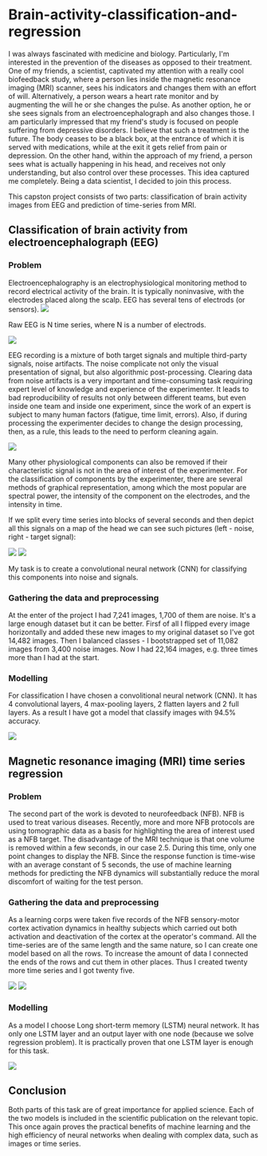 # Brain-activity-classification-and-regression

I was always fascinated with medicine and biology. Particularly, I'm interested in the prevention of the diseases as opposed to their treatment. One of my friends, a scientist, captivated my attention with a really cool biofeedback study, where a person lies inside the magnetic resonance imaging (MRI) scanner, sees his indicators and changes them with an effort of will. Alternatively, a person wears a heart rate monitor and by augmenting the will he or she changes the pulse. As another option, he or she sees signals from an electroencephalograph and also changes those.
I am particularly impressed that my friend's study is focused on people suffering from depressive disorders. I believe that such a treatment is the future. The body ceases to be a black box, at the entrance of which it is served with medications, while at the exit it gets relief from pain or depression. On the other hand, within the approach of my friend, a person sees what is actually happening in his head, and receives not only understanding, but also control over these processes. This idea captured me completely. Being a data scientist, I decided to join this process.

This capston project consists of two parts: classification of brain activity images from EEG and prediction of time-series from MRI. 

## Classification of brain activity from electroencephalograph (EEG)

### Problem

Electroencephalography is an electrophysiological monitoring method to record electrical activity of the brain. It is typically noninvasive, with the electrodes placed along the scalp. EEG has several tens of electrods (or sensors).
![](images/fig1_small.png)

Raw EEG is N time series, where N is a number of electrods.

![](images/fig2.jpg)

EEG recording is a mixture of both target signals and multiple third-party signals, noise artifacts. The noise complicate not only the visual presentation of signal, but also algorithmic post-processing. Clearing data from noise artifacts is a very important and time-consuming task requiring expert level of knowledge and experience of the experimenter. It leads to bad reproducibility of results not only between different teams, but even inside one team and inside one experiment, since the work of an expert is subject to many human factors (fatigue, time limit, errors). Also, if during processing the experimenter decides to change the design processing, then, as a rule, this leads to the need to perform cleaning again.

![](images/eeg_alpha1_small.jpg)

Many other physiological components can also be removed if their characteristic signal is not in the area of interest of the experimenter. For the classification of components by the experimenter, there are several methods of graphical representation, among which the most popular are spectral power, the intensity of the component on the electrodes, and the intensity in time.

If we split every time series into blocks of several seconds and then depict all this signals on a map of the head we can see such pictures (left - noise, right - target signal):

![](images/noise_small.png)
![](images/not_noise_small.png)

My task is to create a convolutional neural network (CNN) for classifying this components into noise and signals.

### Gathering the data and preprocessing

At the enter of the project I had 7,241 images, 1,700 of them are noise. It's a large enough dataset but it can be better. Firsf of all I flipped every image horizontally and added these new images to my original dataset so I've got 14,482 images. Then I balanced classes - I bootstrapped set of 11,082 images from 3,400 noise images. Now I had 22,164 images, e.g. three times more than I had at the start. 

### Modelling

For classification I have chosen a convolitional neural network (CNN). It has 4 convolutional layers, 4 max-pooling layers, 2 flatten layers and 2 full layers. As a result I have got a model that classify images with 94.5% accuracy.

![](images/accuracy_loss.jpg)

## Magnetic resonance imaging (MRI) time series regression

### Problem

The second part of the work is devoted to neurofeedback (NFB). NFB is used to treat various diseases. Recently, more and more NFB protocols are using tomographic data as a basis for highlighting the area of interest used as a NFB target. The disadvantage of the MRI technique is that one volume is removed within a few seconds, in our case 2.5. During this time, only one point changes to display the NFB. Since the response function is time-wise with an average constant of 5 seconds, the use of machine learning methods for predicting the NFB dynamics will substantially reduce the moral discomfort of waiting for the test person.

### Gathering the data and preprocessing

As a learning corps were taken five records of the NFB sensory-motor cortex activation dynamics in healthy subjects which carried out both activation and deactivation of the cortex at the operator's command. All the time-series are of the same length and the same nature, so I can create one model based on all the rows. To increase the amount of data I connected the ends of the rows and cut them in other places. Thus I created twenty more time series and I got twenty five.

![](images/time_series_1.png)
![](images/time_series_2.png)

### Modelling

As a model I choose Long short-term memory (LSTM) neural network. It has only one LSTM layer and an output layer with one node (because we solve regression problem). It is practically proven that one LSTM layer is enough for this task.

![](images/true_pred.png)

## Conclusion

Both parts of this task are of great importance for applied science. Each of the two models is included in the scientific publication on the relevant topic. This once again proves the practical benefits of machine learning and the high efficiency of neural networks when dealing with complex data, such as images or time series.
